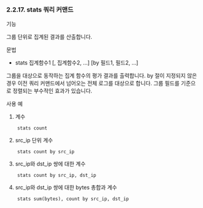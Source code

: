 ### 2.2.17. stats 쿼리 커맨드


기능

그룹 단위로 집계된 결과를 산출합니다.

문법

* stats 집계함수1 [, 집계함수2, ...] [by 필드1, 필드2, ...]

그룹을 대상으로 동작하는 집계 함수의 평가 결과를 출력합니다. by 절이 지정되지 않은 경우 이전 쿼리 커맨드에서 넘어오는 전체 로그를 대상으로 합니다. 그룹 필드를 기준으로 정렬되는 부수적인 효과가 있습니다.

사용 예

1) 계수

~~~
	stats count
~~~

2) src_ip 단위 계수

~~~
	stats count by src_ip
~~~

3) src_ip와 dst_ip 쌍에 대한 계수

~~~
	stats count by src_ip, dst_ip
~~~

4) src_ip와 dst_ip 쌍에 대한 bytes 총합과 계수

~~~
	stats sum(bytes), count by src_ip, dst_ip
~~~

